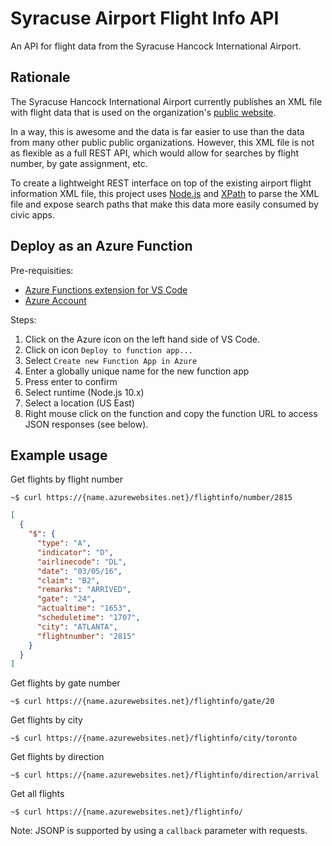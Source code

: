 # Syracuse Airport Flight Info API

An API for flight data from the Syracuse Hancock International Airport.

## Rationale

The Syracuse Hancock International Airport currently publishes an XML file with flight data that is used on the organization's [public website](http://www.syrairport.org/).

In a way, this is awesome and the data is far easier to use than the data from many other public public organizations. However, this XML file is not as flexible as a full REST API, which would allow for searches by flight number, by gate assignment, etc.

To create a lightweight REST interface on top of the existing airport flight information XML file, this project uses [Node.js](https://nodejs.org/en/) and [XPath](https://www.npmjs.com/package/xml2js-xpath) to parse the XML file and expose search paths that make this data more easily consumed by civic apps.

## Deploy as an Azure Function

Pre-requisities: 
* [Azure Functions extension for VS Code](https://marketplace.visualstudio.com/items?itemName=ms-azuretools.vscode-azurefunctions)
* [Azure Account](https://azure.microsoft.com/en-us/)

Steps:
1. Click on the Azure icon on the left hand side of VS Code.
2. Click on icon `Deploy to function app...`
3. Select `Create new Function App in Azure`
4. Enter a globally unique name for the new function app
5. Press enter to confirm
6. Select runtime (Node.js 10.x)
7. Select a location (US East)
8. Right mouse click on the function and copy the function URL to access JSON responses (see below).

## Example usage

Get flights by flight number

```curl
~$ curl https://{name.azurewebsites.net}/flightinfo/number/2815
```

```json
[
  {
    "$": {
      "type": "A",
      "indicator": "D",
      "airlinecode": "DL",
      "date": "03/05/16",
      "claim": "B2",
      "remarks": "ARRIVED",
      "gate": "24",
      "actualtime": "1653",
      "scheduletime": "1707",
      "city": "ATLANTA",
      "flightnumber": "2815"
    }
  }
]
```

Get flights by gate number

```curl
~$ curl https://{name.azurewebsites.net}/flightinfo/gate/20
```

Get flights by city

```curl
~$ curl https://{name.azurewebsites.net}/flightinfo/city/toronto
```

Get flights by direction

```curl
~$ curl https://{name.azurewebsites.net}/flightinfo/direction/arrival
```
Get all flights

```curl
~$ curl https://{name.azurewebsites.net}/flightinfo/
```

Note: JSONP is supported by using a ```callback``` parameter with requests.

